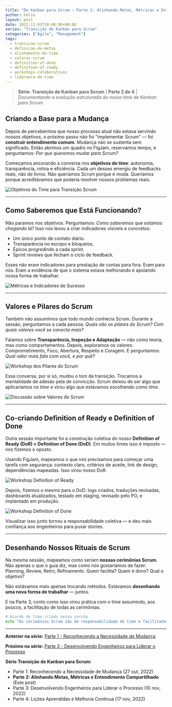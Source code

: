 ```yaml
---
title: "De Kanban para Scrum – Parte 2: Alinhando Metas, Métricas e Entendimento Compartilhado"
author: helio
layout: post
date: 2022-11-03T10:00:00+00:00
series: "Transição de Kanban para Scrum"
categories: ["Agile", "Management"]
tags:
  - transicao-scrum
  - definicao-de-metas
  - alinhamento-de-time
  - valores-scrum
  - definition-of-done
  - definition-of-ready
  - workshops-colaborativos
  - lideranca-de-time
---
```


> **Série: Transição de Kanban para Scrum** | **Parte 2 de 4** | _Documentando a evolução estruturada do nosso time de Kanban para Scrum_

## Criando a Base para a Mudança

Depois de percebermos que nosso processo atual não estava servindo nossos objetivos, o próximo passo não foi "implementar Scrum" — foi **construir entendimento comum**. Mudança não se sustenta sem significado. Então abrimos um quadro no FigJam, reservamos tempo, e perguntamos: _Por que queremos mudar para Scrum?_

Começamos ancorando a conversa nos **objetivos do time**: autonomia, transparência, rotina e eficiência. Cada um desses emergiu de feedbacks reais, não de livros. Não queríamos Scrum porque é moda. Queríamos porque acreditávamos que poderia resolver nossos problemas reais.

![Objetivos do Time para Transição Scrum](/uploads/2022/11/scrum-goals-workshop.png)

---

## Como Saberemos que Está Funcionando?

Não paramos nos objetivos. Perguntamos: _Como saberemos que estamos chegando lá?_ Isso nos levou a criar indicadores visíveis e concretos:

- Um único ponto de contato diário.
- Transparência no escopo e bloqueios.
- Épicos progredindo a cada sprint.
- Sprint reviews que fecham o ciclo de feedback.

Esses não eram indicadores para prestação de contas para fora. Eram para nós. Eram a evidência de que o sistema estava melhorando e apoiando nossa forma de trabalhar.

![Métricas e Indicadores de Sucesso](/uploads/2022/11/success-metrics-workshop.png)

---

## Valores e Pilares do Scrum

Também não assumimos que todo mundo conhecia Scrum. Durante a sessão, perguntamos a cada pessoa: _Quais são os pilares do Scrum? Com quais valores você se conecta mais?_

Falamos sobre **Transparência, Inspeção e Adaptação** — não como teoria, mas como comportamentos. Depois, exploramos os valores: Comprometimento, Foco, Abertura, Respeito e Coragem. E perguntamos: _Qual valor mais fala com você, e por quê?_

![Workshop dos Pilares do Scrum](/uploads/2022/11/scrum-pillars-workshop.png)

Essa conversa, por si só, mudou o tom da transição. Trocamos a mentalidade de adesão pela de convicção. Scrum deixou de ser algo que aplicaríamos _no time_ e virou algo que estávamos escolhendo _como time_.

![Discussão sobre Valores do Scrum](/uploads/2022/11/scrum-values-workshop.png)

---

## Co-criando Definition of Ready e Definition of Done

Outra sessão importante foi a construção coletiva do nosso **Definition of Ready (DoR)** e **Definition of Done (DoD)**. Em muitos times isso é imposto — nós fizemos o oposto.

Usando FigJam, mapeamos o que _nós_ precisamos para começar uma tarefa com segurança: contexto claro, critérios de aceite, link de design, dependências mapeadas. Isso virou nosso DoR.

![Workshop Definition of Ready](/uploads/2022/11/definition-of-ready.png)

Depois, fizemos o mesmo para o DoD: logs criados, traduções revisadas, dashboards atualizados, testado em staging, revisado pelo PO, e implantado em produção.

![Workshop Definition of Done](/uploads/2022/11/definition-of-done.png)

Visualizar isso junto tornou a responsabilidade coletiva — e deu mais confiança aos engenheiros para puxar stories.

---

## Desenhando Nossos Rituais de Scrum

Na mesma sessão, mapeamos como seriam **nossas cerimônias Scrum**. Não apenas o que o guia diz, mas como _nós_ gostaríamos de fazer: Planning, Review, Retro, Refinamento. Quem facilita? Quem é dono? Qual o objetivo?

Não estávamos mais apenas trocando métodos. Estávamos **desenhando uma nova forma de trabalhar** — juntos.

E na Parte 3, conto como isso virou prática com o time assumindo, aos poucos, a facilitação de todas as cerimônias.

```bash
# Acordo de time criado nessa sessão
echo "As cerimônias Scrum são de responsabilidade do time e facilitadas em rodízio." >> acordos-time.txt
```

---

**Anterior na série:** [Parte 1 - Reconhecendo a Necessidade de Mudança](/pt/posts/2022-10-27-scrum-transition-part1/)

**Próximo na série:** [Parte 3 - Desenvolvendo Engenheiros para Liderar o Processo](/pt/posts/2022-11-10-scrum-transition-part3/)

**Série Transição de Kanban para Scrum:**

- Parte 1: Reconhecendo a Necessidade de Mudança (27 out, 2022)
- **Parte 2: Alinhando Metas, Métricas e Entendimento Compartilhado** (Este post)
- Parte 3: Desenvolvendo Engenheiros para Liderar o Processo (10 nov, 2022)
- Parte 4: Lições Aprendidas e Melhoria Contínua (17 nov, 2022)
